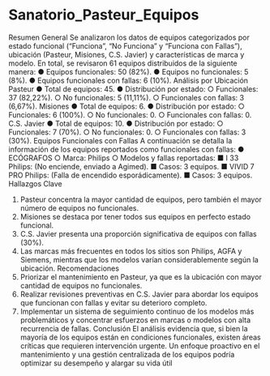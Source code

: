 # Sanatorio_Pasteur_Equipos
Resumen General
Se analizaron los datos de equipos categorizados por estado funcional (“Funciona”, “No
Funciona” y “Funciona con Fallas”), ubicación (Pasteur, Misiones, C.S. Javier) y
características de marca y modelo. En total, se revisaron 61 equipos distribuidos de la
siguiente manera:
● Equipos funcionales: 50 (82%).
● Equipos no funcionales: 5 (8%).
● Equipos funcionales con fallas: 6 (10%).
Análisis por Ubicación
Pasteur
● Total de equipos: 45.
● Distribución por estado:
○ Funcionales: 37 (82,22%).
○ No funcionales: 5 (11,11%).
○ Funcionales con fallas: 3 (6,67%).
Misiones
● Total de equipos: 6.
● Distribución por estado:
○ Funcionales: 6 (100%).
○ No funcionales: 0.
○ Funcionales con fallas: 0.
C.S. Javier
● Total de equipos: 10.
● Distribución por estado:
○ Funcionales: 7 (70%).
○ No funcionales: 0.
○ Funcionales con fallas: 3 (30%).
Equipos Funcionales con Fallas
A continuación se detalla la información de los equipos reportados como funcionales con
fallas:
● ECÓGRAFOS
○ Marca: Philips
○ Modelos y fallas reportadas:
■ I 33 Philips: (No enciende, enviado a Agimed).
■ Casos: 3 equipos.
■ VIVID 7 PRO Philips: (Falla de encendido esporádicamente).
■ Casos: 3 equipos.
Hallazgos Clave
1. Pasteur concentra la mayor cantidad de equipos, pero también el mayor número de
equipos no funcionales.
2. Misiones se destaca por tener todos sus equipos en perfecto estado funcional.
3. C.S. Javier presenta una proporción significativa de equipos con fallas (30%).
4. Las marcas más frecuentes en todos los sitios son Philips, AGFA y Siemens,
mientras que los modelos varían considerablemente según la ubicación.
Recomendaciones
1. Priorizar el mantenimiento en Pasteur, ya que es la ubicación con mayor cantidad de
equipos no funcionales.
2. Realizar revisiones preventivas en C.S. Javier para abordar los equipos que
funcionan con fallas y evitar su deterioro completo.
3. Implementar un sistema de seguimiento continuo de los modelos más problemáticos
y concentrar esfuerzos en marcas o modelos con alta recurrencia de fallas.
Conclusión
El análisis evidencia que, si bien la mayoría de los equipos están en condiciones
funcionales, existen áreas críticas que requieren intervención urgente. Un enfoque proactivo
en el mantenimiento y una gestión centralizada de los equipos podría optimizar su
desempeño y alargar su vida útil
